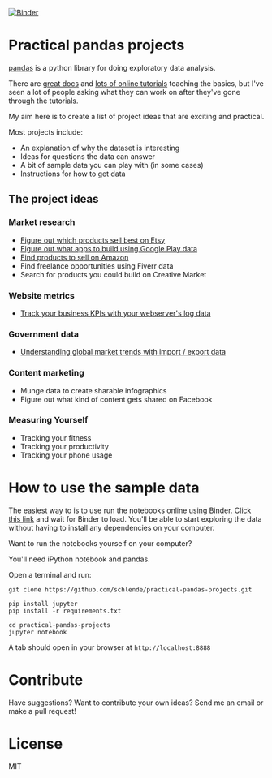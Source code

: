 [![Binder](https://mybinder.org/badge_logo.svg)](https://mybinder.org/v2/gh/schlende/practical-pandas-projects/master)

# Practical pandas projects

[pandas](https://pandas.pydata.org/) is a python library for doing exploratory data analysis.

There are [great docs](https://pandas.pydata.org/pandas-docs/stable/) and [lots of online tutorials](https://pandas.pydata.org/pandas-docs/stable/getting_started/tutorials.html) teaching the basics, but I've seen a lot of people asking what they can work on after they've gone through the tutorials.

My aim here is to create a list of project ideas that are exciting and practical.

Most projects include:

* An explanation of why the dataset is interesting
* Ideas for questions the data can answer
* A bit of sample data you can play with (in some cases)
* Instructions for how to get data

## The project ideas

### Market research

* [Figure out which products sell best on Etsy](notebooks/etsy-listing-dataset.ipynb)
* [Figure out what apps to build using Google Play data](notebooks/google-play-apps.ipynb)
* [Find products to sell on Amazon](notebooks/amazon-products.ipynb)
* Find freelance opportunities using Fiverr data
* Search for products you could build on Creative Market

### Website metrics

* [Track your business KPIs with your webserver's log data](notebooks/webserver-log-data.ipynb)

### Government data

* [Understanding global market trends with import / export data](notebooks/usgov-import-export.ipynb)

### Content marketing

* Munge data to create sharable infographics
* Figure out what kind of content gets shared on Facebook

### Measuring Yourself

* Tracking your fitness
* Tracking your productivity
* Tracking your phone usage

# How to use the sample data

The easiest way to is to use run the notebooks online using Binder. [Click this link](https://mybinder.org/v2/gh/schlende/practical-pandas-projects/master) and wait for Binder to load. You'll be able to start exploring the data without having to install any dependencies on your computer.

Want to run the notebooks yourself on your computer?

You'll need iPython notebook and pandas.

Open a terminal and run:

    git clone https://github.com/schlende/practical-pandas-projects.git

    pip install jupyter
    pip install -r requirements.txt

    cd practical-pandas-projects
    jupyter notebook


A tab should open in your browser at ```http://localhost:8888```


# Contribute
Have suggestions? Want to contribute your own ideas? Send me an email or make a pull request!


# License

MIT
